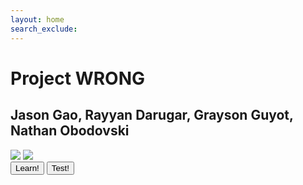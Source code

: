 ```yaml
---
layout: home
search_exclude:
---
```



<link rel="stylesheet" href="index.css">

<!---Heading text-->
<h1 class="centered-title">Project WRONG</h1>

<h2>Jason Gao, Rayyan Darugar, Grayson Guyot, Nathan Obodovski</h2>

<!--Image work-->
<div class="learning">
    <img src="https://i.postimg.cc/VvyJb6mF/WRONG-learn.png">
    <img src="https://i.postimg.cc/0jpbGsN1/WRONG-test.png">
</div>

<!--Buttons-->
<div class="beside">
  <button href="https://nathaniel633.github.io/WRONG/2023/11/15/Learning-Carousel_IPYNB_2_.html">Learn!</button>
  <button href="https://wikipedia.org">Test!</button>
</div>
